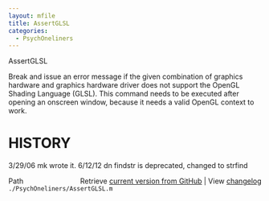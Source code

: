 ```yaml
---
layout: mfile
title: AssertGLSL
categories:
  - PsychOneliners
---
```


AssertGLSL

Break and issue an error message if the given combination of graphics
hardware and graphics hardware driver does not support the OpenGL Shading
Language \(GLSL\). This command needs to be executed after opening an
onscreen window, because it needs a valid OpenGL context to work.

# HISTORY
3/29/06   mk     wrote it.
6/12/12   dn     findstr is deprecated, changed to strfind


<div class="code_header" style="text-align:right;">
  <span style="float:left;">Path&nbsp;&nbsp;</span> <span class="counter">Retrieve <a href=
  "https://raw.github.com/Psychtoolbox-3/Psychtoolbox-3/beta/./PsychOneliners/AssertGLSL.m">current version from GitHub</a> | View <a href=
  "https://github.com/Psychtoolbox-3/Psychtoolbox-3/commits/beta/./PsychOneliners/AssertGLSL.m">changelog</a></span>
</div>
<div class="code">
  <code>./PsychOneliners/AssertGLSL.m</code>
</div>
